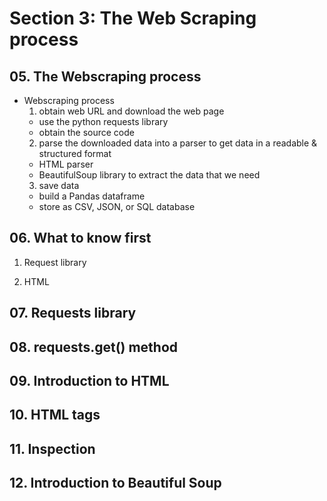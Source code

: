 # Section 3: The Web Scraping process


## 05. The Webscraping process

+ Webscraping process
  1. obtain web URL and download the web page
    + use the python requests library
    + obtain the source code
  2. parse the downloaded data into a parser to get data in a readable & structured format
    + HTML parser
    + BeautifulSoup library to extract the data that we need
  3. save data
    + build a Pandas dataframe
    + store as CSV, JSON, or SQL database



## 06. What to know first

1. Request library

2. HTML


## 07. Requests library






## 08. requests.get() method






## 09. Introduction to HTML






## 10. HTML tags






## 11. Inspection






## 12. Introduction to Beautiful Soup





